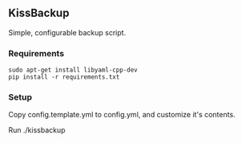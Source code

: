 ## KissBackup

Simple, configurable backup script.

### Requirements

```
sudo apt-get install libyaml-cpp-dev
pip install -r requirements.txt
```

### Setup

Copy config.template.yml to config.yml, and customize it's contents.

Run ./kissbackup
